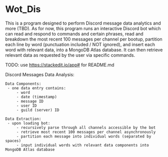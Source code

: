 # Wot_Dis

This is a program designed to perform Discord message data analytics and more (TBD).
As for now, this program runs an interactive Discord bot which can read and respond to commands and certain phrases, read and breakdown the most recent 100 messages per channel per bootup, partition each line by word (punctuation included / NOT ignored), and insert each word with relevant data, into a MongoDB Atlas database. It can then retrieve relevant data as requested by the user via specific commands.

TODO: use https://stackedit.io/app# for README.md

Discord Messages Data Analysis:

    Data Components:
     - one data entry contains:
         - word
         - date (timestamp)
         - message ID
         - user ID
         - guild (server) ID

    Data Extraction:
     - upon loading bot:
         - recursively parse through all channels accessible by the bot
         - retrieve most recent 100 messages per channel asynchronously
         - partition each message into individual words (separated by spaces)
         - input individual words with relevant data components into MongoDB Atlas database

